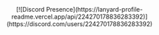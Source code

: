 <div align="center">
[![Discord Presence](https://lanyard-profile-readme.vercel.app/api/224270178836283392)](https://discord.com/users/224270178836283392)

</div>

